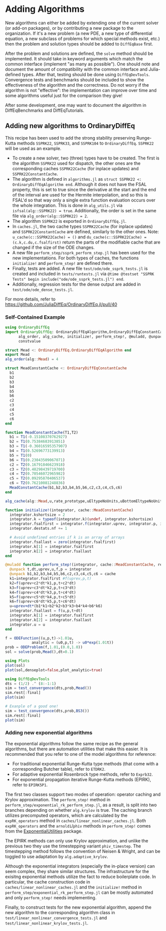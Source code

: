 # Adding Algorithms

New algorithms can either be added by extending one of the current solver (or
add-on packages), or by contributing a new package to the organization. If
it's a new problem (a new PDE, a new type of differential equation, a new
subclass of problems for which special methods exist, etc.) then the problem
and solution types should be added to `DiffEqBase` first.

After the problem and solutions are defined, the `solve` method should be implemented.
It should take in keyword arguments which match the common interface (implement
"as many as possible"). One should note and document the amount of compatibility
with the common interface and Julia-defined types. After that, testing should be
done using `DiffEqDevTools`. Convergence tests and benchmarks should be included
to show the effectiveness of the algorithm and the correctness. Do not worry if
the algorithm is not "effective": the implementation can improve over time and
some algorithms useful just for the comparison they give!

After some development, one may want to document the algorithm in DiffEqBenchmarks
and DiffEqTutorials.


## Adding new algorithms to OrdinaryDiffEq

This recipe has been used to add the strong stability preserving Runge-Kutta methods
`SSPRK22`, `SSPRK33`, and `SSPRK104` to `OrdinaryDiffEq`. `SSPRK22` will be used
as an example.

- To create a new solver, two (three) types have to be created.
  The first is the algorithm `SSPRK22` used for dispatch, the other ones are
  the corresponding caches `SSPRK22Cache` (for inplace updates) and
  `SSPRK22ConstantCache`.
- The algorithm is defined in `algorithms.jl` as
  `struct SSPRK22 <: OrdinaryDiffEqAlgorithm end`.
  Although it does not have the FSAL property, this is set to true since the derivative
  at the start and the end of the interval are used for the Hermite interpolation,
  and so this is FSAL'd so that way only a single extra function evaluation occurs
  over the whole integration. This is done in `alg_utils.jl` via
  `isfsal(alg::SSPRK22) = true`. Additionally, the order is set in the same
  file via `alg_order(alg::SSPRK22) = 2`.
- The algorithm `SSPRK22` is exported in `OrdinaryDiffEq.jl`.
- In `caches.jl`, the two cache types `SSPRK22Cache` (for inplace updates) and
  `SSPRK22ConstantCache` are defined, similarly to the other ones.
  Note: `u_cache(c::SSPRK22Cache) = ()` and
  `du_cache(c::SSPRK22Cache) = (c.k,c.du,c.fsalfirst)` return the parts of the
  modifiable cache that are changed if the size of the ODE changes.
- A new file `perform_step/ssprk_perform_step.jl` has been used for the new
  implementations. For both types of caches, the functions `initialize!`
  and `perform_step!` are defined there.
- Finally, tests are added. A new file `test/ode/ode_ssprk_tests.jl` is created
  and included in `tests/runtests.jl` via
  `@time @testset "SSPRK Tests" begin include("ode/ode_ssprk_tests.jl") end`.
- Additionally, regression tests for the dense output are added in
  `test/ode/ode_dense_tests.jl`.

For more details, refer to https://github.com/JuliaDiffEq/OrdinaryDiffEq.jl/pull/40

### Self-Contained Example

```julia
using OrdinaryDiffEq
import OrdinaryDiffEq: OrdinaryDiffEqAlgorithm,OrdinaryDiffEqConstantCache,
      alg_order, alg_cache, initialize!, perform_step!, @muladd, @unpack,
      constvalue

struct Mead <: OrdinaryDiffEq.OrdinaryDiffEqAlgorithm end
export Mead
alg_order(alg::Mead) = 4

struct MeadConstantCache <: OrdinaryDiffEqConstantCache
  b1
  b2
  b3
  b4
  b5
  b6
  c2
  c3
  c4
  c5
  c6
end

function MeadConstantCache(T1,T2)
  b1 = T1(-0.15108370762927)
  b2 = T1(0.75384683913851)
  b3 = T1(-0.36016595357907)
  b4 = T1(0.52696773139913)
  b5 = T1(0)
  b6 = T1(0.23043509067071)
  c2 = T2(0.16791846623918)
  c3 = T2(0.48298439719700)
  c4 = T2(0.70546072965982)
  c5 = T2(0.09295870406537)
  c6 = T2(0.76210081248836)
  MeadConstantCache(b1,b2,b3,b4,b5,b6,c2,c3,c4,c5,c6)
end

alg_cache(alg::Mead,u,rate_prototype,uEltypeNoUnits,uBottomEltypeNoUnits,tTypeNoUnits,uprev,uprev2,f,t,dt,reltol,p,calck,::Val{false}) = MeadConstantCache(constvalue(uBottomEltypeNoUnits),constvalue(tTypeNoUnits))

function initialize!(integrator, cache::MeadConstantCache)
  integrator.kshortsize = 2
  integrator.k = typeof(integrator.k)(undef, integrator.kshortsize)
  integrator.fsalfirst = integrator.f(integrator.uprev, integrator.p, integrator.t) # Pre-start fsal
  integrator.destats.nf += 1

  # Avoid undefined entries if k is an array of arrays
  integrator.fsallast = zero(integrator.fsalfirst)
  integrator.k[1] = integrator.fsalfirst
  integrator.k[2] = integrator.fsallast
end

@muladd function perform_step!(integrator, cache::MeadConstantCache, repeat_step=false)
  @unpack t,dt,uprev,u,f,p = integrator
  @unpack b1,b2,b3,b4,b5,b6,c2,c3,c4,c5,c6 = cache
  k1=integrator.fsalfirst #f(uprev,p,t)
  k2=f(uprev+c2*dt*k1,p,t+c2*dt)
  k3=f(uprev+c3*dt*k2,p,t+c3*dt)
  k4=f(uprev+c4*dt*k3,p,t+c4*dt)
  k5=f(uprev+c5*dt*k4,p,t+c5*dt)
  k6=f(uprev+c6*dt*k5,p,t+c6*dt)
  u=uprev+dt*(b1*k1+b2*k2+b3*k3+b4*k4+b6*k6)
  integrator.fsallast = f(u,p,t+dt)
  integrator.k[1] = integrator.fsalfirst
  integrator.k[2] = integrator.fsallast
  integrator.u = u
end

f = ODEFunction((u,p,t)->1.01u,
            analytic = (u0,p,t) -> u0*exp(1.01t))
prob = ODEProblem(f,1.01,(0.0,1.0))
sol = solve(prob,Mead(),dt=0.1)

using Plots
plot(sol)
plot(sol,denseplot=false,plot_analytic=true)

using DiffEqDevTools
dts = (1/2) .^ (8:-1:1)
sim = test_convergence(dts,prob,Mead())
sim.𝒪est[:final]
plot(sim)

# Exanple of a good one!
sim = test_convergence(dts,prob,BS3())
sim.𝒪est[:final]
plot(sim)
```

### Adding new exponential algorithms

The exponential algorithms follow the same recipe as the general algorithms, but there
are automation utilities that make this easier. It is recommended that you refer to one
of the model algorithms for reference:

- For traditional exponential Runge-Kutta type methods (that come with a corresponding
  Butcher table), refer to `ETDRK2`.
- For adaptive exponential Rosenbrock type methods, refer to `Exprb32`.
- For exponential propagation iterative Runge-Kutta methods (EPIRK), refer to `EPIRK5P1`.

The first two classes support two modes of operation: operator caching and Krylov
approximation. The `perform_step!` method in `perform_step/exponential_rk_perform_step.jl`,
as a result, is split into two branches depending on whether `alg.krylov` is true. The
caching branch utilizes precomputed operators, which are calculated by the `expRK_operators`
method in `caches/linear_nonlinear_caches.jl`. Both `expRK_operators` and the `arnoldi`/`phiv`
methods in `perform_step!` comes from the
[ExponentialUtilities](https://github.com/JuliaDiffEq/ExponentialUtilities.jl) package.

The EPIRK methods can only use Krylov approximation, and unlike the previous two they use
the timestepping variant `phiv_timestep`. The timestepping method follows the convention
of Neisen & Wright, and can be toggled to use adaptation by `alg.adaptive_krylov`.

Although the exponential integrators (especially the in-place version) can seem complex, they
share similar structures. The infrastructure for the exisitng exponential methods utilize the
fact to reduce boilerplate code. In particular, the cache construction code in
`caches/linear_nonlinear_caches.jl` and the `initialize!` method in
`perform_step/exponential_rk_perform_step.jl` can be mostly automated and only `perform_step!`
needs implementing.

Finally, to construct tests for the new exponential algorithm, append the new algorithm to
the corresponding algorithm class in `test/linear_nonlinear_convergence_tests.jl` and
`test/linear_nonlinear_krylov_tests.jl`.
